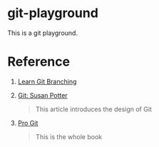 # git-playground
This is a git playground.

# Reference

1. [Learn Git Branching](https://learngitbranching.js.org)


2. [Git: Susan Potter](https://www.aosabook.org/en/git.html)

    > This article introduces the design of Git

3. [Pro Git](https://git-scm.com/book/en/v2)

    > This is the whole book